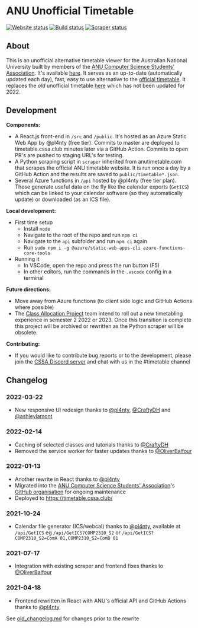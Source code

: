 # ANU Unofficial Timetable
[![Website status](https://img.shields.io/website?down_color=red&down_message=offline&up_color=success&up_message=online&url=https%3A%2F%2Ftimetable.cssa.club&logo=microsoft-azure&logoColor=white)](https://timetable.cssa.club)
[![Build status](https://img.shields.io/github/actions/workflow/status/anucssa/anutimetable/build_and_deploy.yml?logo=github&logoColor=white)](https://github.com/anucssa/anutimetable/actions/workflows/build_and_deploy.yml)
[![Scraper status](https://img.shields.io/github/actions/workflow/status/anucssa/anutimetable/scrape.yml?logo=github&logoColor=white&label=scraper)](https://github.com/anucssa/anutimetable/actions/workflows/scrape.yml)

## About

This is an unofficial alternative timetable viewer for the Australian National University built by members of the [ANU Computer Science Students' Association](https://cssa.club/). It's available [here](https://timetable.cssa.club/). It serves as an up-to-date (automatically updated each day), fast, easy to use alternative to the [official timetable](http://timetabling.anu.edu.au/sws2022/). It replaces the *old* unofficial timetable [here](https://anutimetable.com/) which has not been updated for 2022.

## Development

**Components:**
* A React.js front-end in `/src` and `/public`. It's hosted as an Azure Static Web App by @pl4nty (free tier). Commits to master are deployed to timetable.cssa.club minutes later via a GitHub Action. Commits to open PR's are pushed to staging URL's for testing.
* A Python scraping script in `scraper` inherited from anutimetable.com that scrapes the official ANU timetable website. It is run once a day by a GitHub Action and the results are saved to `public/timetable*.json`.
* Several Azure functions in `/api` hosted by @pl4nty (free tier plan). These generate useful data on the fly like the calendar exports (`GetICS`) which can be linked to your calendar software (so they automatically update) or downloaded (as an ICS file).

**Local development:**
* First time setup
    * Install `node`
    * Navigate to the root of the repo and run `npm ci`
    * Navigate to the `api` subfolder and run `npm ci` again
    * Run `sudo npm i -g @azure/static-web-apps-cli azure-functions-core-tools`
* Running it
    * In VSCode, open the repo and press the run button (F5)
    * In other editors, run the commands in the `.vscode` config in a terminal

**Future directions:**
* Move away from Azure functions (to client side logic and GitHub Actions where possible)
* The [Class Allocation Project](https://services.anu.edu.au/planning-governance/current-projects/class-allocation-project) team intend to roll out a new timetabling experience in semester 2 2022 or 2023. Once this transition is complete this project will be archived or rewritten as the Python scraper will be obsolete.

**Contributing:**
* If you would like to contribute bug reports or to the development, please join the [CSSA Discord server](https://cssa.club/discord) and chat with us in the #timetable channel

## Changelog

### 2022-03-22
- New responsive UI redesign thanks to [@pl4nty](https://github.com/pl4nty), [@CraftyDH](https://github.com/CraftyDH) and [@ashleylamont](https://github.com/ashleylamont)

### 2022-02-14
- Caching of selected classes and tutorials thanks to [@CraftyDH](https://github.com/CraftyDH)
- Removed the service worker for faster updates thanks to [@OliverBalfour](https://github.com/OliverBalfour)

### 2022-01-13
- Another rewrite in React thanks to [@pl4nty](https://github.com/pl4nty)
- Migrated into the [ANU Computer Science Students' Association](https://cssa.club/)'s [GitHub organisation](https://github.com/anucssa) for ongoing maintenance
- Deployed to https://timetable.cssa.club/

### 2021-10-24
- Calendar file generator (ICS/webcal) thanks to [@pl4nty](https://github.com/pl4nty), available at `/api/GetICS` eg `/api/GetICS?COMP2310_S2` or `/api/GetICS?COMP2310_S2=ComA 01,COMP2310_S2=ComB 01`

### 2021-07-17
- Integration with existing scraper and frontend fixes thanks to [@OliverBalfour](https://github.com/OliverBalfour)

### 2021-04-18
- Frontend rewritten in React with ANU's official API and GitHub Actions thanks to [@pl4nty](https://github.com/pl4nty)

See [old_changelog.md](./old_changelog.md) for changes prior to the rewrite
